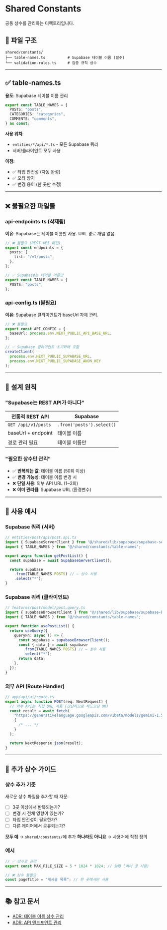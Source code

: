 # Shared Constants

공통 상수를 관리하는 디렉토리입니다.

## 📁 파일 구조

```
shared/constants/
├── table-names.ts          # Supabase 테이블 이름 (필수)
└── validation-rules.ts     # 검증 규칙 상수
```

---

## ✅ table-names.ts

**용도**: Supabase 테이블 이름 관리

```typescript
export const TABLE_NAMES = {
  POSTS: "posts",
  CATEGORIES: "categories",
  COMMENTS: "comments",
} as const;
```

**사용 위치**:

- `entities/*/api/*.ts` - 모든 Supabase 쿼리
- 서버/클라이언트 모두 사용

**이점**:

- ✅ 타입 안전성 (자동 완성)
- ✅ 오타 방지
- ✅ 변경 용이 (한 곳만 수정)

---

## ❌ 불필요한 파일들

### api-endpoints.ts (삭제됨)

**이유**: Supabase는 테이블 이름만 사용. URL 경로 개념 없음.

```typescript
// ❌ 불필요 (REST API 패턴)
export const endpoints = {
  posts: {
    list: "/v1/posts",
  },
};

// ✅ Supabase는 테이블 이름만
export const TABLE_NAMES = {
  POSTS: "posts",
};
```

### api-config.ts (불필요)

**이유**: Supabase 클라이언트가 baseUrl 자체 관리.

```typescript
// ❌ 불필요
export const API_CONFIG = {
  baseUrl: process.env.NEXT_PUBLIC_API_BASE_URL,
};

// ✅ Supabase 클라이언트 초기화에 포함
createClient(
  process.env.NEXT_PUBLIC_SUPABASE_URL,
  process.env.NEXT_PUBLIC_SUPABASE_ANON_KEY
);
```

---

## 🎯 설계 원칙

### "Supabase는 REST API가 아니다"

| 전통적 REST API     | Supabase                  |
| ------------------- | ------------------------- |
| `GET /api/v1/posts` | `.from('posts').select()` |
| baseUrl + endpoint  | 테이블 이름               |
| 경로 관리 필요      | 테이블 이름만             |

### "필요한 상수만 관리"

- ✅ **반복되는 값**: 테이블 이름 (50회 이상)
- ✅ **변경 가능성**: 테이블 이름 변경 시
- ❌ **단일 사용**: 외부 API URL (1~2회)
- ❌ **이미 관리됨**: Supabase URL (환경변수)

---

## 📝 사용 예시

### Supabase 쿼리 (서버)

```typescript
// entities/post/api/post.api.ts
import { SupabaseServerClient } from "@/shared/lib/supabase/supabase-server-client";
import { TABLE_NAMES } from "@/shared/constants/table-names";

export async function getPostList() {
  const supabase = await SupabaseServerClient();

  return supabase
    .from(TABLE_NAMES.POSTS) // ← 상수 사용
    .select("*");
}
```

### Supabase 쿼리 (클라이언트)

```typescript
// features/post/model/post.query.ts
import { supabaseBrowserClient } from "@/shared/lib/supabase/supabase-browser-client";
import { TABLE_NAMES } from "@/shared/constants/table-names";

export function usePostList() {
  return useQuery({
    queryFn: async () => {
      const supabase = supabaseBrowserClient();
      const { data } = await supabase
        .from(TABLE_NAMES.POSTS) // ← 상수 사용
        .select("*");
      return data;
    },
  });
}
```

### 외부 API (Route Handler)

```typescript
// app/api/ai/route.ts
export async function POST(req: NextRequest) {
  // 외부 API는 직접 URL 사용 (간단하므로 하드코딩 OK)
  const result = await fetch(
    "https://generativelanguage.googleapis.com/v1beta/models/gemini-1.5-flash:generateContent",
    {
      /* ... */
    }
  );

  return NextResponse.json(result);
}
```

---

## 🚀 추가 상수 가이드

### 상수 추가 기준

새로운 상수 파일을 추가할 때 자문:

- [ ] 3곳 이상에서 반복되는가?
- [ ] 변경 시 전체 영향이 있는가?
- [ ] 타입 안전성이 필요한가?
- [ ] 다른 레이어에서 공유되는가?

**모두 예** → `shared/constants/`에 추가
**하나라도 아니요** → 사용처에 직접 정의

### 예시

```typescript
// ✅ 상수로 관리
export const MAX_FILE_SIZE = 5 * 1024 * 1024; // 5MB (여러 곳 사용)

// ❌ 상수 불필요
const pageTitle = "게시글 목록"; // 한 곳에서만 사용
```

---

## 📚 참고 문서

- [ADR: 테이블 이름 상수 관리](../../docs/architecture-decision-records/table-names-management.md)
- [ADR: API 엔드포인트 관리](../../docs/architecture-decision-records/api-endpoints-supabase.md)
